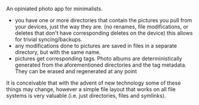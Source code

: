 An opiniated photo app for minimalists.

* you have one or more directories that contain the pictures you pull from your devices, just the way they are.
  (no renames, file modifications, or deletes that don't have corresponding deletes on the device)
  this allows for trivial syncing/backups.
* any modifications done to pictures are saved in files in a separate directory, but with the same name.
* pictures get corresponding tags.  Photo albums are deterministically generated from the aforementioned directories
  and the tag metadata.  They can be erased and regenerated at any point

It is conceivable that with the advent of new technology some of these things may change, however a simple file layout
that works on all file systems is very valuable (i.e. just directories, files and symlinks).
